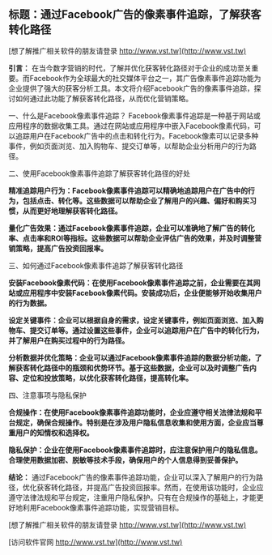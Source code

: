 ## **标题：通过Facebook广告的像素事件追踪，了解获客转化路径**

[想了解推广相关软件的朋友请登录 http://www.vst.tw](http://www.vst.tw)

**引言：**
在当今数字营销的时代，了解并优化获客转化路径对于企业的成功至关重要。而Facebook作为全球最大的社交媒体平台之一，其广告像素事件追踪功能为企业提供了强大的获客分析工具。本文将介绍Facebook广告的像素事件追踪，探讨如何通过此功能了解获客转化路径，从而优化营销策略。

一、什么是Facebook像素事件追踪？
Facebook像素事件追踪是一种基于网站或应用程序的数据收集工具。通过在网站或应用程序中嵌入Facebook像素代码，可以追踪用户在Facebook广告中的点击和转化行为。Facebook像素可以记录多种事件，例如页面浏览、加入购物车、提交订单等，以帮助企业分析用户的行为路径。

二、使用Facebook像素事件追踪了解获客转化路径的好处

**精准追踪用户行为：Facebook像素事件追踪可以精确地追踪用户在广告中的行为，包括点击、转化等。这些数据可以帮助企业了解用户的兴趣、偏好和购买习惯，从而更好地理解获客转化路径。**

**量化广告效果：通过Facebook像素事件追踪，企业可以准确地了解广告的转化率、点击率和ROI等指标。这些数据可以帮助企业评估广告的效果，并及时调整营销策略，提高广告投资回报率。**

三、如何通过Facebook像素事件追踪了解获客转化路径

**安装Facebook像素代码：在使用Facebook像素事件追踪之前，企业需要在其网站或应用程序中安装Facebook像素代码。安装成功后，企业便能够开始收集用户的行为数据。**

**设定关键事件：企业可以根据自身的需求，设定关键事件，例如页面浏览、加入购物车、提交订单等。通过设置这些事件，企业可以追踪用户在广告中的转化行为，并了解用户在购买过程中的行为路径。**

**分析数据并优化策略：企业可以通过Facebook像素事件追踪的数据分析功能，了解获客转化路径中的瓶颈和优势环节。基于这些数据，企业可以及时调整广告内容、定位和投放策略，以优化获客转化路径，提高转化率。**

四、注意事项与隐私保护

**合规操作：在使用Facebook像素事件追踪功能时，企业应遵守相关法律法规和平台规定，确保合规操作。特别是在涉及用户隐私信息收集和使用方面，企业应当尊重用户的知情权和选择权。**

**隐私保护：企业在使用Facebook像素事件追踪时，应注意保护用户的隐私信息。合理使用数据加密、脱敏等技术手段，确保用户的个人信息得到妥善保护。**

**结论：**
通过Facebook广告的像素事件追踪功能，企业可以深入了解用户的行为路径，优化获客转化路径，并提高广告投资回报率。然而，在使用该功能时，企业应遵守法律法规和平台规定，注重用户隐私保护。只有在合规操作的基础上，才能更好地利用Facebook像素事件追踪功能，实现营销目标。

[想了解推广相关软件的朋友请登录 http://www.vst.tw](http://www.vst.tw)


[访问软件官网 http://www.vst.tw](http://www.vst.tw)
